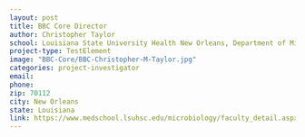```yaml
---
layout: post
title: BBC Core Director
author: Christopher Taylor
school: Louisiana State University Health New Orleans, Department of Microbiology, Immunology & Parasitology
project-type: TestElement
image: "BBC-Core/BBC-Christopher-M-Taylor.jpg"
categories: project-investigator
email: 
phone: 
zip: 70112
city: New Orleans
state: Louisiana
link: https://www.medschool.lsuhsc.edu/microbiology/faculty_detail.aspx?name=taylor_christopher
---
```

